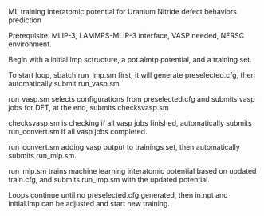 ML training interatomic potential for Uranium Nitride defect behaviors prediction

Prerequisite: MLIP-3, LAMMPS-MLIP-3 interface, VASP needed, NERSC environment.

Begin with a initial.lmp sctructure, a pot.almtp potential, and a training set.

To start loop, sbatch run_lmp.sm first, it will generate preselected.cfg, then automatically submit run_vasp.sm

run_vasp.sm selects configurations from preselected.cfg and submits vasp jobs for DFT, at the end, submits checksvasp.sm

checksvasp.sm is checking if all vasp jobs finished, automatically submits run_convert.sm if all vasp jobs completed.

run_convert.sm adding vasp output to trainings set, then automatically submits run_mlp.sm.

run_mlp.sm trains machine learning interatomic potential based on updated train.cfg, and submits run_lmp.sm with the updated potential.

Loops continue until no preselected.cfg generated, then in.npt and initial.lmp can be adjusted and start new training.

